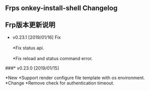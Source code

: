 Frps onkey-install-shell Changelog<br>  
Frp版本更新说明
---------------------------------------
* v0.23.1 [2019/01/16]
 Fix<br>  
  *Fix status api.<br>  
  *Fix reload and status command error.

###* v0.23.0 [2019/01/15]

 *New
  *Support render configure file template with os environment.
 *Change
  *Remove check for authentication timeout.
